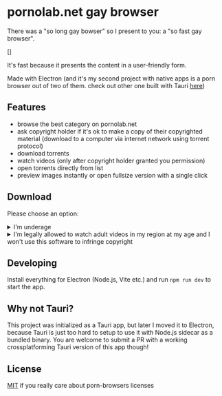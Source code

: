 # pornolab.net gay browser

There was a "so long gay bowser" so I present to you: a "so fast gay browser". 

[]

It's fast because it presents the content in a user-friendly form.

Made with Electron (and it's my second project with native apps is a porn browser out of two of them. check out other one built with Tauri [here](https://github.com/VityaSchel/mypron))

## Features

- browse the best category on pornolab.net
- ask copyright holder if it's ok to make a copy of their copyrighted material (download to a computer via internet network using torrent protocol)
- download torrents
- watch videos (only after copyright holder granted you permission)
- open torrents directly from list
- preview images instantly or open fullsize version with a single click

## Download

Please choose an option:

<details>
  <summary>I'm underage</summary>
  
  I'm sorry, you are not allowed to download this piece of software or use it. momma says it's bed time and you should go to sleep pooky-pooky. you can download it when you are 18 years old.
</details>

<details>
  <summary>I'm legally allowed to watch adult videos in my region at my age and I won't use this software to infringe copyright</summary>
  
  Download it from [releases page](https://github.com/VityaSchel/sofastgaybrowser/releases) and run it. Only version for macOS is supported. Please use Electron instructions to build versions for other OSes.
</details>

## Developing

Install everything for Electron (Node.js, Vite etc.) and run `npm run dev` to start the app.

## Why not Tauri?

This project was initialized as a Tauri app, but later I moved it to Electron, because Tauri is just too hard to setup to use it with Node.js sidecar as a bundled binary. You are welcome to submit a PR with a working crossplatforming Tauri version of this app though!

## License

[MIT](./LICENSE.md) if you really care about porn-browsers licenses
